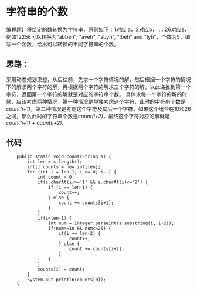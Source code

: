 # 字符串的个数 #
编程题】将给定的数转换为字符串，原则如下：1对应 a，2对应b，…..26对应z，例如12258可以转换为"abbeh", "aveh", "abyh", "lbeh" and "lyh"，个数为5，编写一个函数，给出可以转换的不同字符串的个数。
## 思路： ##
采用动态规划思想，从后往前，先求一个字符情况的解，然后根据一个字符的情况下的解求两个字符的解，再根据两个字符的解求三个字符的解，以此递推到第一个字符，返回第一个字符的解就是对应的字符串个数。
具体求每一个字符的解的时候，应该考虑两种情况，第一种情况是单独考虑这个字符，此时的字符串个数是*count(i+1)*，第二种情况是考虑这个字符及其后一个字符，如果这个组合在10和26之间，那么此时的字符串个数是*count(i+2)*，最终这个字符对应的解就是*count(i+1) + count(i+2)*.
## 代码 ##
		public static void count(String s) {
			int len = s.length();
			int[] counts = new int[len];
			for (int i = len-1; i >= 0; i--) {
				int count = 0;
				if(s.charAt(i)>='1' && s.charAt(i)<='9') {
					if (i == len-1) {
						count++;
					} else {
						count += counts[i+1];
					}
				}
				if(i<len-1) {
					int num = Integer.parseInt(s.substring(i, i+2));
					if(num>=10 && num<=26) {
						if(i == len-2) {
							count++;
						} else {
							count += counts[i+2];
						}
					}
				}
				counts[i] = count;
			}
			System.out.println(counts[0]);
		}
